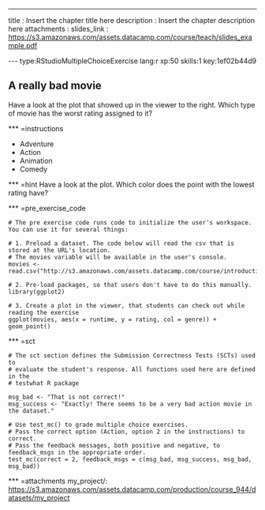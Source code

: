 ---
title       : Insert the chapter title here
description : Insert the chapter description here
attachments :
  slides_link : https://s3.amazonaws.com/assets.datacamp.com/course/teach/slides_example.pdf

--- type:RStudioMultipleChoiceExercise lang:r xp:50 skills:1 key:1ef02b44d9
## A really bad movie

Have a look at the plot that showed up in the viewer to the right. Which type of movie has the worst rating assigned to it?

*** =instructions
- Adventure
- Action
- Animation
- Comedy

*** =hint
Have a look at the plot. Which color does the point with the lowest rating have?

*** =pre_exercise_code
```{r}
# The pre exercise code runs code to initialize the user's workspace. You can use it for several things:

# 1. Preload a dataset. The code below will read the csv that is stored at the URL's location.
# The movies variable will be available in the user's console.
movies <- read.csv("http://s3.amazonaws.com/assets.datacamp.com/course/introduction_to_r/movies.csv")

# 2. Pre-load packages, so that users don't have to do this manually.
library(ggplot2)

# 3. Create a plot in the viewer, that students can check out while reading the exercise
ggplot(movies, aes(x = runtime, y = rating, col = genre)) + geom_point()
```

*** =sct
```{r}
# The sct section defines the Submission Correctness Tests (SCTs) used to
# evaluate the student's response. All functions used here are defined in the 
# testwhat R package

msg_bad <- "That is not correct!"
msg_success <- "Exactly! There seems to be a very bad action movie in the dataset."

# Use test_mc() to grade multiple choice exercises. 
# Pass the correct option (Action, option 2 in the instructions) to correct.
# Pass the feedback messages, both positive and negative, to feedback_msgs in the appropriate order.
test_mc(correct = 2, feedback_msgs = c(msg_bad, msg_success, msg_bad, msg_bad)) 
```

*** =attachments
my_project/: https://s3.amazonaws.com/assets.datacamp.com/production/course_944/datasets/my_project
